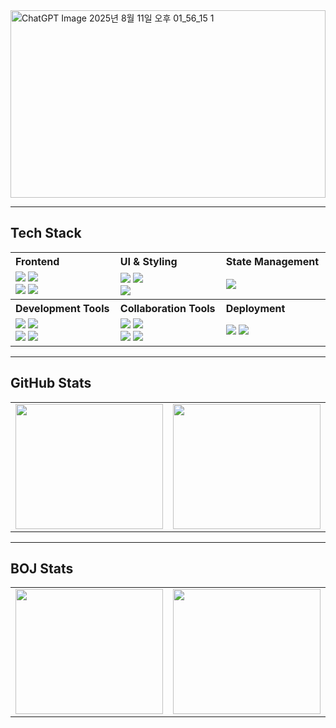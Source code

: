 <img width="100%" height="300" alt="ChatGPT Image 2025년 8월 11일 오후 01_56_15 1" src="https://github.com/user-attachments/assets/41b59920-6342-4a4e-8c26-c54a05512263" />

--- 
<h2>Tech Stack</h2>

<table width="100%">
  <tr>
    <th align="left" valign="middle" width="400">Frontend</th>
    <th align="left" valign="middle" width="400">UI & Styling</th>
    <th align="left" valign="middle" width="400">State Management</th>
  </tr>
  <tr>
    <td valign="middle">
      <img src="https://img.shields.io/badge/React-61DAFB?style=for-the-badge&logo=react&logoColor=black">
      <img src="https://img.shields.io/badge/Next.js-000000?style=for-the-badge&logo=nextdotjs&logoColor=white"><br>
      <img src="https://img.shields.io/badge/TypeScript-3178C6?style=for-the-badge&logo=typescript&logoColor=white">
      <img src="https://img.shields.io/badge/JavaScript-F7DF1E?style=for-the-badge&logo=javascript&logoColor=black">
    </td>
    <td valign="middle">
      <img src="https://img.shields.io/badge/Tailwind_CSS-06B6D4?style=for-the-badge&logo=tailwindcss&logoColor=white">
      <img src="https://img.shields.io/badge/HTML5-E34F26?style=for-the-badge&logo=html5&logoColor=white"><br>
      <img src="https://img.shields.io/badge/CSS3-1572B6?style=for-the-badge&logo=css3&logoColor=white">
    </td>
    <td valign="middle">
      <img src="https://img.shields.io/badge/Zustand-764ABC?style=for-the-badge&logo=redux&logoColor=white">
    </td>
  </tr>
  <tr>
    <th align="left" valign="middle" width="400">Development Tools</th>
    <th align="left" valign="middle" width="400">Collaboration Tools</th>
    <th align="left" valign="middle" width="400">Deployment</th>
  </tr>
  <tr>
    <td valign="middle">
      <img src="https://img.shields.io/badge/VSCode-007ACC?style=for-the-badge&logo=visualstudiocode&logoColor=white">
      <img src="https://img.shields.io/badge/Git-F05032?style=for-the-badge&logo=git&logoColor=white"><br>
      <img src="https://img.shields.io/badge/ESLint-4B32C3?style=for-the-badge&logo=eslint&logoColor=white">
      <img src="https://img.shields.io/badge/Prettier-F7B93E?style=for-the-badge&logo=prettier&logoColor=black">
    </td>
    <td valign="middle">
      <img src="https://img.shields.io/badge/GitHub-181717?style=for-the-badge&logo=github&logoColor=white">
      <img src="https://img.shields.io/badge/Notion-000000?style=for-the-badge&logo=notion&logoColor=white"><br>
      <img src="https://img.shields.io/badge/Slack-4A154B?style=for-the-badge&logo=slack&logoColor=white">
      <img src="https://img.shields.io/badge/Figma-F24E1E?style=for-the-badge&logo=figma&logoColor=white">
    </td>
    <td valign="middle">
      <img src="https://img.shields.io/badge/Vercel-000000?style=for-the-badge&logo=vercel&logoColor=white">
      <img src="https://img.shields.io/badge/Netlify-00C7B7?style=for-the-badge&logo=netlify&logoColor=white">
    </td>
  </tr>
</table>

--- 

## GitHub Stats

<table width="100%">
  <tr>
    <td width="600">
      <a href="https://github.com/YouVin/github-readme-stats">
        <img align="center" src="https://github-readme-stats.vercel.app/api?username=YouVin&show_icons=true&theme=radical" width="100%" height="200px"/>
      </a>
    </td>
    <td width="600">
      <a href="https://github.com/YouVin/github-readme-stats">
        <img align="center" src="https://github-readme-stats.vercel.app/api/top-langs/?username=YouVin&layout=compact&theme=radical" width="100%" height="200px"/>
      </a>
    </td>
  </tr>
</table>

--- 

##  BOJ Stats

<table width="100%">
  <tr>
    <td width="600">
      <a href="https://solved.ac/dbqlsrbqls12">
        <img src="http://mazassumnida.wtf/api/v2/generate_badge?boj=dbqlsrbqls12" width="100%" height="200px"/>
      </a>
    </td>
    <td width="600">
      <a href="https://solved.ac/dbqlsrbqls12">
        <img src="http://mazandi.herokuapp.com/api?handle=dbqlsrbqls12&theme=dark" width="100%" height="200px"/>
      </a>
    </td>
  </tr>
</table>

